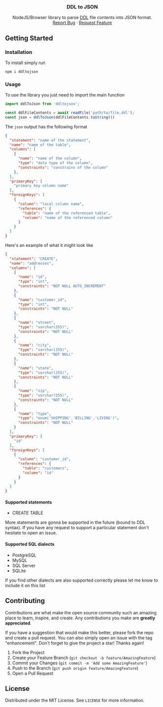 <div align="center">
  <h3>DDL to JSON</h3>
  <p>
    NodeJS/Browser library to parse <a href="https://docs.fileformat.com/database/ddl/">DDL</a> file contents into JSON format.
    <br />
    <a href="https://github.com/ianFar96/ddlToJson/issues">Report Bug</a>
    ·
    <a href="https://github.com/ianFar96/ddlToJson/issues">Request Feature</a>
  </p>
</div>

## Getting Started

### Installation

To install simply run
```bash
npm i ddltojson
```

### Usage

To use the library you just need to import the main function

```typescript
import ddlToJson from 'ddltojson';

const ddlFileContents = await readFile('path/to/file.ddl');
const json = ddlToJson(ddlFileContents.toString())
```

The `json` output has the following format



```json
{
  "statement": "name of the statement",
  "name": "name of the table",
  "columns": [
    {
      "name": "name of the column",
      "type": "data type of the column",
      "constraints": "constrains of the column"
    },
  ],
  "primaryKey": [
    "primary key column name"
  ],
  "foreignKeys": [
    {
      "column": "local column name",
      "references": {
        "table": "name of the referenced table",
        "column": "name of the referenced column"
      }
    }
  ]
}
```

Here's an example of what it might look like

```json
{
  "statement": "CREATE",
  "name": "addresses",
  "columns": [
    {
      "name": "id",
      "type": "int",
      "constraints": "NOT NULL AUTO_INCREMENT"
    },
    {
      "name": "customer_id",
      "type": "int",
      "constraints": "NOT NULL"
    },
    {
      "name": "street",
      "type": "varchar(255)",
      "constraints": "NOT NULL"
    },
    {
      "name": "city",
      "type": "varchar(255)",
      "constraints": "NOT NULL"
    },
    {
      "name": "state",
      "type": "varchar(255)",
      "constraints": "NOT NULL"
    },
    {
      "name": "zip",
      "type": "varchar(255)",
      "constraints": "NOT NULL"
    },
    {
      "name": "type",
      "type": "enum('SHIPPING','BILLING','LIVING')",
      "constraints": "NOT NULL"
    }
  ],
  "primaryKey": [
    "id"
  ],
  "foreignKeys": [
    {
      "column": "customer_id",
      "references": {
        "table": "customers",
        "column": "id"
      }
    }
  ]
}
```

#### Supported statements

- CREATE TABLE

More statements are gonna be supported in the future (bound to DDL syntax). If you have any request to support a particular statement don't hesitate to open an issue.

#### Supported SQL dialects

- PostgreSQL
- MySQL
- SQL Server
- SQLite

If you find other dialects are also supported correctly please let me know to include it on this list

## Contributing

Contributions are what make the open source community such an amazing place to learn, inspire, and create. Any contributions you make are **greatly appreciated**.

If you have a suggestion that would make this better, please fork the repo and create a pull request. You can also simply open an issue with the tag "enhancement".
Don't forget to give the project a star! Thanks again!

1. Fork the Project
2. Create your Feature Branch (`git checkout -b feature/AmazingFeature`)
3. Commit your Changes (`git commit -m 'Add some AmazingFeature'`)
4. Push to the Branch (`git push origin feature/AmazingFeature`)
5. Open a Pull Request

## License

Distributed under the MIT License. See `LICENSE` for more information.
